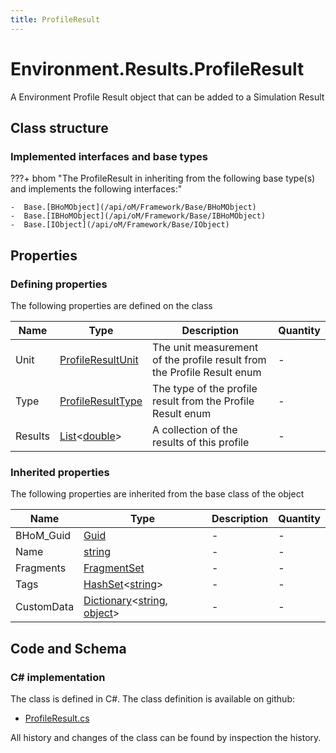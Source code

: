 ```yaml
---
title: ProfileResult
---
```


# Environment.Results.ProfileResult

A Environment Profile Result object that can be added to a Simulation Result

## Class structure

### Implemented interfaces and base types

???+ bhom "The ProfileResult in inheriting from the following base type(s) and implements the following interfaces:"

    -  Base.[BHoMObject](/api/oM/Framework/Base/BHoMObject)
    -  Base.[IBHoMObject](/api/oM/Framework/Base/IBHoMObject)
    -  Base.[IObject](/api/oM/Framework/Base/IObject)


## Properties



### Defining properties

The following properties are defined on the class

| Name             | Type             | Description      | Quantity         |
|------------------|------------------|------------------|------------------|
| Unit | [ProfileResultUnit](/api/oM/Analytical/Environment/Results/ProfileResultUnit) | The unit measurement of the profile result from the Profile Result enum | - |
| Type | [ProfileResultType](/api/oM/Analytical/Environment/Results/ProfileResultType) | The type of the profile result from the Profile Result enum | - |
| Results | [List](https://learn.microsoft.com/en-us/dotnet/api/System.Collections.Generic.List-1?view=netstandard-2.0)&lt;[double](https://learn.microsoft.com/en-us/dotnet/api/System.Double?view=netstandard-2.0)&gt; | A collection of the results of this profile | - |


### Inherited properties
The following properties are inherited from the base class of the object

| Name             | Type             | Description      | Quantity         |
|------------------|------------------|------------------|------------------|
| BHoM_Guid | [Guid](https://learn.microsoft.com/en-us/dotnet/api/System.Guid?view=netstandard-2.0) | - | - |
| Name | [string](https://learn.microsoft.com/en-us/dotnet/api/System.String?view=netstandard-2.0) | - | - |
| Fragments | [FragmentSet](/api/oM/Framework/Base/FragmentSet) | - | - |
| Tags | [HashSet](https://learn.microsoft.com/en-us/dotnet/api/System.Collections.Generic.HashSet-1?view=netstandard-2.0)&lt;[string](https://learn.microsoft.com/en-us/dotnet/api/System.String?view=netstandard-2.0)&gt; | - | - |
| CustomData | [Dictionary](https://learn.microsoft.com/en-us/dotnet/api/System.Collections.Generic.Dictionary-2?view=netstandard-2.0)&lt;[string](https://learn.microsoft.com/en-us/dotnet/api/System.String?view=netstandard-2.0), [object](https://learn.microsoft.com/en-us/dotnet/api/System.Object?view=netstandard-2.0)&gt; | - | - |


## Code and Schema

### C# implementation

The class is defined in C#. The class definition is available on github:

- [ProfileResult.cs](https://github.com/BHoM/BHoM/blob/develop/Environment_oM/Results\ProfileResult.cs)

All history and changes of the class can be found by inspection the history.
